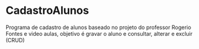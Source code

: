 # CadastroAlunos
Programa de cadastro de alunos baseado no projeto do professor Rogerio Fontes e video aulas, objetivo é gravar o aluno e consultar, alterar e excluir (CRUD)
